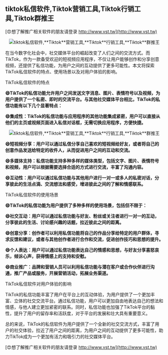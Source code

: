 ## **tiktok私信软件,**Tiktok**营销工具,**Tiktok**行销工具,**Tiktok**群推王**

[😍想了解推广相关软件的朋友请登录 http://www.vst.tw](http://www.vst.tw)

 <center><img src="https://vst.tw/MP4/tuiguang/png/1.png" alt="tiktok私信软件,**Tiktok**营销工具,**Tiktok**行销工具,**Tiktok**群推王"></center>

在当今数字化社会中，社交媒体平台的崛起改变了人们之间的交流方式。而TikTok，作为一款备受欢迎的短视频应用程序，不仅让用户能够创作和分享创意视频，还提供了私信功能，为用户之间的互动提供了更多可能性。本文将探索TikTok私信软件的特点、使用场景以及对用户体验的影响。

TikTok私信软件的特点

**😄TikTok的私信功能允许用户之间发送文字消息、图片、表情符号以及视频，为用户提供了一个私密、即时的交流平台。与其他社交媒体平台相比，TikTok的私信功能有以下几个显著特点：**

**😄集成性：TikTok的私信功能与应用程序的其他功能集成紧密，用户可以直接从他们的主页或视频页面进入私信对话框，无需切换应用程序，方便快捷。**

 <center><img src="https://vst.tw/MP4/tuiguang/png/1.png" alt="tiktok私信软件,**Tiktok**营销工具,**Tiktok**行销工具,**Tiktok**群推王"></center>

**😄短视频分享：用户可以通过私信分享自己喜欢的短视频给好友，或者将自己的创意作品发送给特定的收件人，从而促进用户之间的互动和交流。**

**😄多媒体支持：私信功能支持多种多样的媒体类型，包括文字、图片、表情符号和视频，用户可以根据需要选择合适的方式进行交流，丰富了沟通内容。**

**😄互动性：用户可以通过私信功能与其他用户进行一对一或多人的私密对话，分享彼此的生活点滴、交流想法和感受，增进彼此之间的了解和情感联系。**

TikTok私信软件的使用场景

**😄TikTok的私信功能为用户提供了多种多样的使用场景，包括但不限于：**

**😄社交互动：用户可以通过私信功能与好友、粉丝或关注者进行一对一的互动，分享彼此的生活、讨论感兴趣的话题，拉近彼此之间的距离。**

**😄创意分享：创作者可以利用私信功能将自己的作品分享给特定的用户群体，寻求反馈和建议，或者与其他创作者进行合作和交流，促进创作技巧和思想的提升。**

**😄个人表达：用户可以通过私信功能表达自己的情感和思想，与好友分享喜怒哀乐，倾诉心声，获得情感上的支持和安慰。**

**😄商业推广：品牌和营销人员可以利用私信功能与潜在客户或合作伙伴进行沟通，推广产品或服务，开展营销活动，拓展业务渠道。**

TikTok私信软件对用户体验的影响

TikTok的私信功能丰富了用户在平台上的互动体验，为用户提供了一个更加丰富、立体的社交交流平台。通过私信功能，用户可以更加自由地表达自己的想法和情感，与他人建立更加紧密的联系。同时，私信功能也加强了TikTok平台的黏性，提升了用户的留存率和活跃度，对于平台的发展和壮大具有重要意义。

总的来说，TikTok的私信软件为用户提供了一个全新的社交交流方式，丰富了用户的社交体验，拉近了用户之间的距离，为用户之间的互动提供了更多可能性，助力TikTok成为一个更加有活力和吸引力的社交媒体平台。

[😍想了解推广相关软件的朋友请登录 http://www.vst.tw](http://www.vst.tw)



